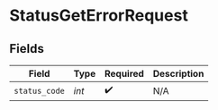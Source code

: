 # StatusGetErrorRequest


## Fields

| Field              | Type               | Required           | Description        |
| ------------------ | ------------------ | ------------------ | ------------------ |
| `status_code`      | *int*              | :heavy_check_mark: | N/A                |